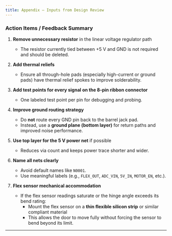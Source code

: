 ```yaml
---
title: Appendix – Inputs from Design Review
---
```


### Action Items / Feedback Summary

1. **Remove unnecessary resistor** in the linear voltage regulator path

   - The resistor currently tied between +5 V and GND is not required and should be deleted.

2. **Add thermal reliefs**

   - Ensure all through-hole pads (especially high-current or ground pads) have thermal relief spokes to improve solderability.

3. **Add test points for every signal on the 8-pin ribbon connector**

   - One labeled test point per pin for debugging and probing.

4. **Improve ground routing strategy**

   - Do **not** route every GND pin back to the barrel jack pad.
   - Instead, use a **ground plane (bottom layer)** for return paths and improved noise performance.

5. **Use top layer for the 5 V power net** if possible

   - Reduces via count and keeps power trace shorter and wider.

6. **Name all nets clearly**

   - Avoid default names like `N0001`.
   - Use meaningful labels (e.g., `FLEX_OUT`, `ADC_VIN`, `5V_IN`, `MOTOR_EN`, etc.).

7. **Flex sensor mechanical accommodation**
   - If the flex sensor readings saturate or the hinge angle exceeds its bend rating:
     - Mount the flex sensor on a **thin flexible silicon strip** or similar compliant material
     - This allows the door to move fully without forcing the sensor to bend beyond its limit.

---

